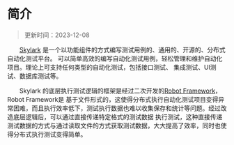 # 简介

> 更新时间：2023-12-08


&emsp;&emsp;[Skylark](https://github.com/delav/skylark-doc) 是一个以功能组件的方式编写测试用例的、通用的、开源的、分布式自动化测试平台。
可以简单高效的编写自动化测试用例，轻松管理和维护自动化项目。理论上可支持任何类型的自动化测试，包括接口测试、 集成测试、UI测试、数据库测试等。
<br>

&emsp;&emsp;Skylark 的底层执行测试逻辑的框架是经过二次开发的[Robot Framework](https://github.com/robotframework/robotframework)，Robot Framework是
基于文件形式的，这使得分布式执行自动化测试项目变得异常困难，而且执行效率低下，测试执行数据也难以收集保存和统计等问题。经过改造底层逻辑后，可以通过直接传递特定格式的测试数据
执行测试，这种直接传递测试数据的方式与通过读取文件的方式获取测试数据，大大提高了效率，同时也使得分布式执行测试变得简单。

